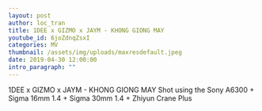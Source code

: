 ```yaml
---
layout: post
author: loc_tran
title: 1DEE x GIZMO x JAYM - KHONG GIONG MAY
youtube_id: 6joZdnqZsxI
categories: MV
thumbnail: /assets/img/uploads/maxresdefault.jpeg
date: 2019-04-30 12:00:00
intro_paragraph: ""
---
```

1DEE x GIZMO x JAYM - KHONG GIONG MAY Shot using the Sony A6300 + Sigma 16mm 1.4 + Sigma 30mm 1.4 + Zhiyun Crane Plus

